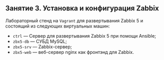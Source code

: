 ## Занятие 3. Установка и конфигурация Zabbix

Лабораторный стенд на `Vagrant` для развертывания Zabbix 5 и состоящий из следующих виртуальных машин:  
- `ctrl` — Сервер для развертывания Zabbix 5 при помощи Ansible;  
- `zbx5-db` — СУБД MySQL;   
- `zbx5-srv` — Zabbix-сервер;  
- `zbx5-web` — веб-сервер nginx как фронтэнд для Zabbix.
